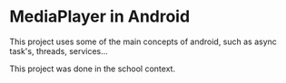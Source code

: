 <h1>MediaPlayer in Android</h1>
<p>This project uses some of the main concepts of android, such as async task's, threads, services...</p>
<p>This project was done in the school context.</p>
